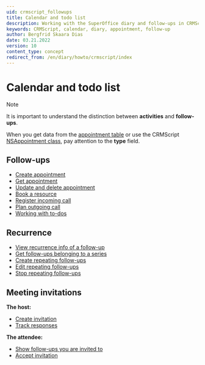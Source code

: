 ```yaml
---
uid: crmscript_followups
title: Calendar and todo list
description: Working with the SuperOffice diary and follow-ups in CRMScript.
keywords: CRMScript, calendar, diary, appointment, follow-up
author: Bergfrid Skaara Dias
date: 03.21.2022
version: 10
content_type: concept
redirect_from: /en/diary/howto/crmscript/index
---
```


# Calendar and todo list

> [!NOTE]
> It is important to understand the distinction between **activities** and **follow-ups**.
>
> When you get data from the [appointment table][4] or use the CRMScript [NSAppointment class][5], pay attention to the **type** field.

## Follow-ups

* [Create appointment][6]
* [Get appointment][7]
* [Update and delete appointment][8]
* [Book a resource][9]
* [Register incoming call][15]
* [Plan outgoing call][16]
* [Working with to-dos][17]

## Recurrence

* [View recurrence info of a follow-up][10]
* [Get follow-ups belonging to a series][11]
* [Create repeating follow-ups][12]
* [Edit repeating follow-ups][13]
* [Stop repeating follow-ups][14]

## Meeting invitations

**The host:**

* [Create invitation][1]
* [Track responses][2]

**The attendee:**

* [Show follow-ups you are invited to][3]
* [Accept invitation][3]

<!-- Referenced links -->
[1]: create-invitation.md
[2]: track-responses.md
[3]: accept-invitation.md
[4]: ../../../../database/tables/appointment.md
[5]: <xref:CRMScript.NetServer.NSAppointment>
[6]: create-appointment.md
[7]: get-appointment.md
[8]: update-appointment.md
[9]: book-resource.md
[10]: get-recurrence-info.md
[11]: get-appointments-in-series.md
[12]: create-recurring-appointment.md
[13]: update-recurrence.md
[14]: stop-recurrence.md
[15]: register-incoming-call.md
[16]: plan-outgoing-call.md
[17]: task.md
